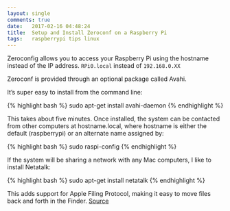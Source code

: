 ```yaml
---
layout: single
comments: true
date: 	2017-02-16 04:48:24
title: 	Setup and Install Zeroconf on a Raspberry Pi
tags:	raspberrypi tips linux
---
```


Zeroconfig allows you to access your Raspberry Pi using the hostname instead of the IP address.
`RPi0.local` instead of `192.168.0.XX`

Zeroconf is provided through an optional package called Avahi.

It’s super easy to install from the command line:

{% highlight bash %}
sudo apt-get install avahi-daemon
{% endhighlight %} 

This takes about five minutes. Once installed, the system can be contacted from other computers at hostname.local, where hostname is either the default (raspberrypi) or an alternate name assigned by:

{% highlight bash %}
sudo raspi-config
{% endhighlight %} 

If the system will be sharing a network with any Mac computers, I like to install Netatalk:

{% highlight bash %}
sudo apt-get install netatalk
{% endhighlight %} 

This adds support for Apple Filing Protocol, making it easy to move files back and forth in the Finder.
[Source](https://learn.adafruit.com/bonjour-zeroconf-networking-for-windows-and-linux/overview)
